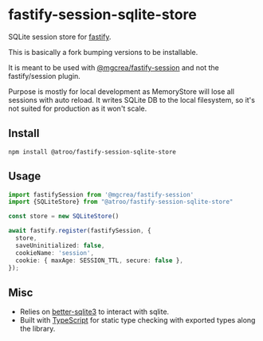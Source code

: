 # fastify-session-sqlite-store

SQLite session store for [fastify](https://github.com/fastify/fastify).

This is basically a fork bumping versions to be installable.

It is meant to be used with [@mgcrea/fastify-session](https://github.com/mgcrea/fastify-session) and not the fastify/session plugin.

Purpose is mostly for local development as MemoryStore will lose all sessions with auto reload. It writes SQLite DB to the local filesystem, so it's not suited for production as it won't scale.

## Install

```
npm install @atroo/fastify-session-sqlite-store
```

## Usage

```typescript
import fastifySession from '@mgcrea/fastify-session'
import {SQLiteStore} from "@atroo/fastify-session-sqlite-store"

const store = new SQLiteStore()

await fastify.register(fastifySession, {
  store,
  saveUninitialized: false,
  cookieName: 'session',
  cookie: { maxAge: SESSION_TTL, secure: false },
});

```

## Misc

- Relies on [better-sqlite3](https://github.com/JoshuaWise/better-sqlite3) to interact with sqlite.
- Built with [TypeScript](https://www.typescriptlang.org/) for static type checking with exported types along the
  library.